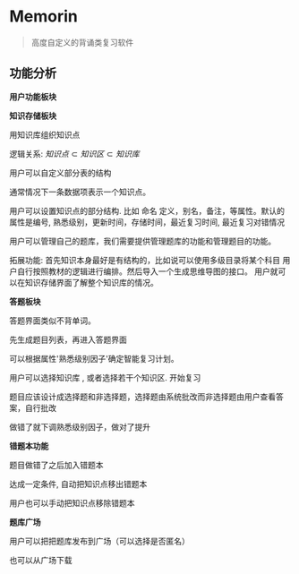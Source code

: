 # Memorin

> 高度自定义的背诵类复习软件

## 功能分析

**用户功能板块**

**知识存储板块**

用知识库组织知识点

逻辑关系: $知识点 \subset 知识区 \subset 知识库$

用户可以自定义部分表的结构

通常情况下一条数据项表示一个知识点。

用户可以设置知识点的部分结构. 比如 命名 定义，别名，备注，等属性。默认的属性是编号, 熟悉级别，更新时间，存储时间，最近复习时间, 最近复习对错情况

用户可以管理自己的题库，我们需要提供管理题库的功能和管理题目的功能。

拓展功能:
首先知识本身最好是有结构的，比如说可以使用多级目录将某个科目 用户自行按照教材的逻辑进行编排。然后导入一个生成思维导图的接口。 用户就可以在知识存储界面了解整个知识库的情况。

**答题板块**

答题界面类似不背单词。

先生成题目列表，再进入答题界面

可以根据属性'熟悉级别因子'确定智能复习计划。

用户可以选择知识库 , 或者选择若干个知识区. 开始复习

题目应该设计成选择题和非选择题，选择题由系统批改而非选择题由用户查看答案，自行批改

做错了就下调熟悉级别因子，做对了提升



**错题本功能**

题目做错了之后加入错题本

达成一定条件, 自动把知识点移出错题本

用户也可以手动把知识点移除错题本



**题库广场**

用户可以把把题库发布到广场（可以选择是否匿名）

也可以从广场下载